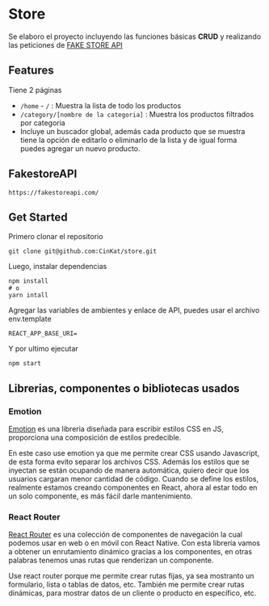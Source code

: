 # Store

Se elaboro el proyecto incluyendo las funciones básicas **CRUD** y realizando las peticiones de [FAKE STORE API](https://fakestoreapi.com/docs)

## Features
Tiene 2 páginas
- `/home` - `/` :  Muestra la lista de todo los productos
- `/category/[nombre de la categoria]` :  Muestra los productos filtrados por categoria
- Incluye un buscador global, además cada producto que se muestra tiene la opción de editarlo o eliminarlo de la lista y de igual forma puedes agregar un nuevo producto.

## FakestoreAPI
```
https://fakestoreapi.com/
```
## Get Started
Primero clonar el repositorio
```
git clone git@github.com:CinKat/store.git
```

Luego, instalar dependencias
```
npm install
# o
yarn intall
```
Agregar las variables de ambientes y enlace de API, puedes usar el archivo env.template
```
REACT_APP_BASE_URI=
```
Y por ultimo ejecutar 
```
npm start
```

## Librerias, componentes o bibliotecas usados

### Emotion

[Emotion](https://emotion.sh/docs/introduction) es una libreria diseñada para escribir estilos CSS en JS, proporciona una composición de estilos predecible.

En este caso use emotion ya que me permite crear CSS usando Javascript, de esta forma evito separar los archivos CSS. Además los estilos que se inyectan se están ocupando de manera automática, quiero decir que los usuarios cargaran menor cantidad de código.
Cuando se define los estilos, realmente estamos creando componentes en React, ahora al estar todo en un solo componente, es más fácil darle mantenimiento.

### React Router

[React Router](https://reactrouter.com/en/dev/start/overview) es una colección de componentes de navegación la cual podemos usar en web o en móvil con React Native. Con esta librería vamos a obtener un enrutamiento dinámico gracias a los componentes, en otras palabras tenemos unas rutas que renderizan un componente.

Use react router porque me permite crear rutas fijas, ya sea mostranto un formulario, lista o tablas de datos, etc. También me permite crear rutas dinámicas, para mostrar datos de un cliente o producto en específico, etc.
